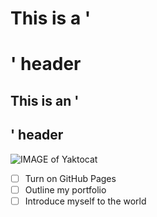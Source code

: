 # This is a '<h1>' header
## This is an '<h2>' header
![IMAGE of Yaktocat](https://octodex.github.com/images/yaktocat.png)
- [ ] Turn on GitHub Pages
- [ ] Outline my portfolio
- [ ] Introduce myself to the world
